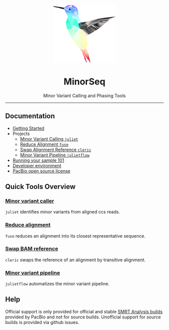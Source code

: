 <p align="center">
  <img src="doc/img/juliet.png" alt="juliet logo" width="200px"/>
</p>
<h1 align="center">MinorSeq</h1>
<p align="center">Minor Variant Calling and Phasing Tools</p>

***
## Documentation

 - [Getting Started](doc/INSTALL.md)
 - Projects
   - [Minor Variant Calling `juliet`](doc/JULIET.md)
   - [Reduce Alignment `fuse`](doc/FUSE.md)
   - [Swap Alignment Reference `cleric`](doc/CLERIC.md)
   - [Minor Variant Pipeline `julietflow`](doc/JULIETFLOW.md)
 - [Running your sample 101](doc/INTRODUCTION.md)
 - [Developer environment](doc/DEVELOPER.md)
 - [PacBio open source license](LICENSE)

## Quick Tools Overview

### [Minor variant caller](doc/JULIET.md)

`juliet` identifies minor variants from aligned ccs reads.

### [Reduce alignment](doc/FUSE.md)

`fuse` reduces an alignment into its closest representative sequence.

### [Swap BAM reference](doc/CLERIC.md)

`cleric` swaps the reference of an alignment by transitive alignment.

### [Minor variant pipeline](doc/JULIETFLOW.md)

`julietflow` automatizes the minor variant pipeline.

## Help

Official support is only provided for official and stable
[SMRT Analysis builds](http://www.pacb.com/products-and-services/analytical-software/)
provided by PacBio and not for source builds.
Unofficial support for source builds is provided via github issues.